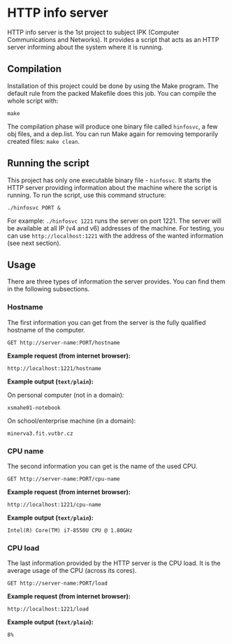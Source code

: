 # HTTP info server

HTTP info server is the 1st project to subject IPK (Computer Communications and Networks). It provides a script that acts as an HTTP server informing about the system where it is running.

## Compilation

Installation of this project could be done by using the Make program. The default rule from the packed Makefile does this job. You can compile the whole script with:
```
make
```

The compilation phase will produce one binary file called `hinfosvc`, a few obj files, and a dep.list. You can run Make again for removing temporarily created files: `make clean`.

## Running the script

This project has only one executable binary file - `hinfosvc`. It starts the HTTP server providing information about the machine where the script is running. To run the script, use this command structure:
```
./hinfosvc PORT &
```

For example: `./hinfosvc 1221` runs the server on port 1221. The server will be available at all IP (v4 and v6) addresses of the machine. For testing, you can use `http://localhost:1221` with the address of the wanted information (see next section).

## Usage

There are three types of information the server provides. You can find them in the following subsections.

### Hostname

The first information you can get from the server is the fully qualified hostname of the computer.

```
GET http://server-name:PORT/hostname
```

**Example request (from internet browser):**
```
http://localhost:1221/hostname
```

**Example output (`text/plain`):**

On personal computer (not in a domain):
```
xsmahe01-notebook
```

On school/enterprise machine (in a domain):
```
minerva3.fit.vutbr.cz
```

### CPU name

The second information you can get is the name of the used CPU.

```
GET http://server-name:PORT/cpu-name
```

**Example request (from internet browser):**
```
http://localhost:1221/cpu-name
```

**Example output (`text/plain`):**
```
Intel(R) Core(TM) i7-8550U CPU @ 1.80GHz
```

### CPU load

The last information provided by the HTTP server is the CPU load. It is the average usage of the CPU (across its cores).

```
GET http://server-name:PORT/load
```

**Example request (from internet browser):**
```
http://localhost:1221/load
```

**Example output (`text/plain`):**
```
8%
```
